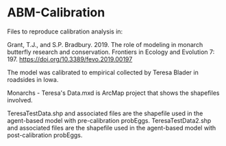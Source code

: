# ABM-Calibration

Files to reproduce calibration analysis in:

Grant, T.J., and S.P. Bradbury. 2019. The role of modeling in monarch butterfly research and conservation. Frontiers in Ecology and Evolution 7: 197. https://doi.org/10.3389/fevo.2019.00197

The model was calibrated to empirical collected by Teresa Blader in roadsides in Iowa. 

Monarchs - Teresa's Data.mxd is ArcMap project that shows the shapefiles involved. 

TeresaTestData.shp and associated files are the shapefile used in the agent-based model with pre-calibration probEggs. 
TeresaTestData2.shp and associated files are the shapefile used in the agent-based model with post-calibration probEggs. 



